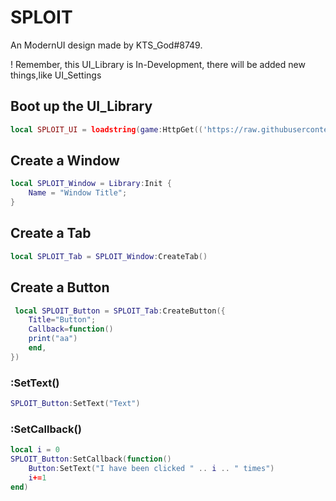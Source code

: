 # SPLOIT
An ModernUI design made by KTS_God#8749.

! Remember, this UI_Library is In-Development, there will be added new things,like UI_Settings
## Boot up the UI_Library 

```lua
local SPLOIT_UI = loadstring(game:HttpGet(('https://raw.githubusercontent.com/KTSGod/SPLOIT/main/source.lua')))()
```
## Create a Window

```lua
local SPLOIT_Window = Library:Init {
	Name = "Window Title";
}
```

## Create a Tab

```lua
local SPLOIT_Tab = SPLOIT_Window:CreateTab()
```

## Create a Button

```lua
 local SPLOIT_Button = SPLOIT_Tab:CreateButton({
	Title="Button";
	Callback=function()
	print("aa")
	end,
})
```
### :SetText()

```lua
SPLOIT_Button:SetText("Text")
```
### :SetCallback()

```lua
local i = 0
SPLOIT_Button:SetCallback(function()
	Button:SetText("I have been clicked " .. i .. " times")
	i+=1
end)
```


